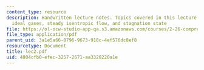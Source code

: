 ```yaml
---
content_type: resource
description: Handwritten lecture notes. Topics covered in this lecture include thermo,
  ideal gases, steady isentropic flow, and stagnation state
file: https://ol-ocw-studio-app-qa.s3.amazonaws.com/courses/2-26-compressible-fluid-dynamics-spring-2004/4804cfb0efec32572671aa3320220a1e_lec2.pdf
file_type: application/pdf
parent_uid: 3a1e5a66-8796-9673-918c-4ef576dc8ef8
resourcetype: Document
title: lec2.pdf
uid: 4804cfb0-efec-3257-2671-aa3320220a1e
---
```

